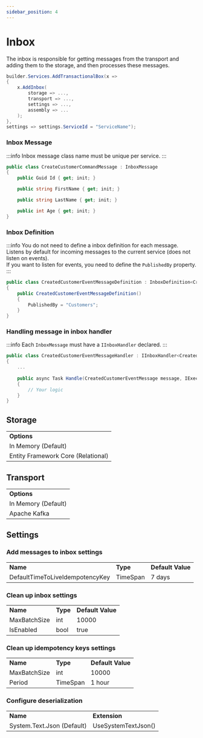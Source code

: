 ```yaml
---
sidebar_position: 4
---
```


# Inbox

The inbox is responsible for getting messages from the transport and adding them to the storage, and then processes these messages.



```csharp
builder.Services.AddTransactionalBox(x =>
{
    x.AddInbox(
        storage => ...,
        transport => ...,
        settings => ...,
        assembly => ...
    );
},
settings => settings.ServiceId = "ServiceName");
```

### Inbox Message
:::info
Inbox message class name must be unique per service.
:::
```csharp
public class CreateCustomerCommandMessage : InboxMessage
{
    public Guid Id { get; init; }

    public string FirstName { get; init; }

    public string LastName { get; init; }

    public int Age { get; init; }
}
```

### Inbox Definition
:::info
You do not need to define a inbox definition for each message.   
Listens by default for incoming messages to the current service (does not listen on events).   
If you want to listen for events, you need to define the `PublishedBy` property.
:::

```csharp
public class CreatedCustomerEventMessageDefinition : InboxDefinition<CreatedCustomerEventMessage>
{
    public CreatedCustomerEventMessageDefinition() 
    {
        PublishedBy = "Customers";
    }
}
```

### Handling message in inbox handler
:::info
Each `InboxMessage` must have a `IInboxHandler` declared.
:::
```csharp
public class CreatedCustomerEventMessageHandler : IInboxHandler<CreatedCustomerEventMessage>
{
    ...
    
    public async Task Handle(CreatedCustomerEventMessage message, IExecutionContext executionContext)
    {
        // Your logic
    }
}
```

## Storage

<table>
  <tr>
    <td><b>Options</b></td>
  </tr>
  <tr>
    <td>In Memory (Default)</td>
  </tr>
    <tr>
    <td>Entity Framework Core (Relational)</td>
  </tr>
</table>

## Transport

<table>
  <tr>
    <td><b>Options</b></td>
  </tr>
  <tr>
    <td>In Memory (Default)</td>
  </tr>
    <tr>
    <td>Apache Kafka </td>
  </tr>
</table>


## Settings

### Add messages to inbox settings
<table>
  <tr>
    <td><b>Name</b></td>
    <td><b>Type</b></td>
    <td><b>Default Value</b></td>
  </tr>
  <tr>
    <td>DefaultTimeToLiveIdempotencyKey</td>
    <td>TimeSpan</td>
    <td>7 days</td>
  </tr>
</table>

### Clean up inbox settings
<table>
  <tr>
    <td><b>Name</b></td>
    <td><b>Type</b></td>
    <td><b>Default Value</b></td>
  </tr>
  <tr>
    <td>MaxBatchSize</td>
    <td>int</td>
    <td>10000</td>
  </tr>
  <tr>
    <td>IsEnabled</td>
    <td>bool</td>
    <td>true</td>
  </tr>
</table>

### Clean up idempotency keys settings
<table>
  <tr>
    <td><b>Name</b></td>
    <td><b>Type</b></td>
    <td><b>Default Value</b></td>
  </tr>
  <tr>
    <td>MaxBatchSize</td>
    <td>int</td>
    <td>10000</td>
  </tr>
  <tr>
    <td>Period</td>
    <td>TimeSpan</td>
    <td>1 hour</td>
  </tr>
</table>

### Configure deserialization

<table>
  <tr>
    <td><b>Name</b></td>
    <td><b>Extension</b></td>
  </tr>
  <tr>
    <td>System.Text.Json (Default)</td>
    <td>UseSystemTextJson()</td>
  </tr>
</table>